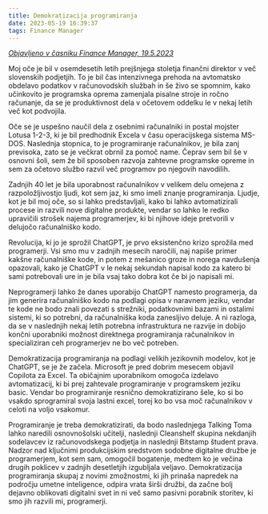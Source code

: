 ```yaml
---
title: Demokratizacija programiranja
date: 2023-05-19 16:39:37
tags: Finance Manager
---
```


*[Objavljeno v časniku Finance Manager, 19.5.2023](https://manager.finance.si/9013042/Zakaj-je-pomembno-da-bi-Talking-Toma-znal-narediti-tudi-osnovnosolski-ucitelj)*

Moj oče je bil v osemdesetih letih prejšnjega stoletja finančni direktor v več slovenskih podjetjih. To je bil čas intenzivnega prehoda na avtomatsko obdelavo podatkov v računovodskih službah in še živo se spomnim, kako učinkovito je programska oprema zamenjala pisalne stroje in ročno računanje, da se je produktivnost dela v očetovem oddelku le v nekaj letih več kot podvojila.

Oče se je uspešno naučil dela z osebnimi računalniki in postal mojster Lotusa 1-2-3, ki je bil predhodnik Excela v času operacijskega sistema MS-DOS. Naslednja stopnica, to je programiranje računalnikov, je bila zanj previsoka, zato se je večkrat obrnil za pomoč name. Čeprav sem bil še v osnovni šoli, sem že bil sposoben razvoja zahtevne programske opreme in sem za očetovo službo razvil več programov po njegovih navodilih.

Zadnjih 40 let je bila uporabnost računalnikov v velikem delu omejena z razpoložljivostjo ljudi, kot sem jaz, ki smo imeli znanje programiranja. Ljudje, kot je bil moj oče, so si lahko predstavljali, kako bi lahko avtomatizirali procese in razvili nove digitalne produkte, vendar so lahko le redko upravičili strošek najema programerjev, ki bi njihove ideje pretvorili v delujočo računalniško kodo.

Revolucija, ki jo je sprožil ChatGPT, je prvo eksistenčno krizo sprožila med programerji. Vsi smo mu v zadnjih mesecih naročili, naj napiše primer kakšne računalniške kode, in potem z mešanico groze in norega navdušenja opazovali, kako je ChatGPT v le nekaj sekundah napisal kodo za katero bi sami potrebovali ure in je bila vsaj tako dobra kot če bi jo napisali mi.

Neprogramerji lahko že danes uporabijo ChatGPT namesto programerja, da jim generira računalniško kodo na podlagi opisa v naravnem jeziku, vendar te kode ne bodo znali povezati s strežniki, podatkovnimi bazami in ostalimi sistemi, ki so potrebni, da računalniška koda zanesljivo deluje. A ni razloga, da se v naslednjih nekaj letih potrebna infrastruktura ne razvije in dobijo končni uporabniki možnost direktnega programiranja računalnikov in specializiran ceh programerjev ne bo več potreben.

Demokratizacija programiranja na podlagi velikih jezikovnih modelov, kot je ChatGPT, se je že začela. Microsoft je pred dobrim mesecem objavil Copilota za Excel. Ta običajnim uporabnikom omogoča izdelavo avtomatizacij, ki bi prej zahtevale programiranje v programskem jeziku basic. Vendar bo programiranje resnično demokratizirano šele, ko si bo vsakdo sprogramiral svoja lastni excel, torej ko bo vsa moč računalnikov v celoti na voljo vsakomur.

Programiranje je treba demokratizirati, da bodo naslednjega Talking Toma lahko naredili osnovnošolski učitelji, naslednji Cleanshelf skupina nekdanjih sodelavcev iz računovodskega podjetja in naslednji Bitstamp študent prava. Nadzor nad ključnimi produkcijskim sredstvom sodobne digitalne družbe je programerjem, kot sem sam, omogočil bogatenje, medtem ko je večina drugih poklicev v zadnjih desetletjih izgubljala veljavo. Demokratizacija programiranja skupaj z novimi zmožnostmi, ki jih prinaša napredek na področju umetne inteligence, odpira vrata širši družbi, da začne bolj dejavno oblikovati digitalni svet in ni več samo pasivni porabnik storitev, ki smo jih razvili mi, programerji.